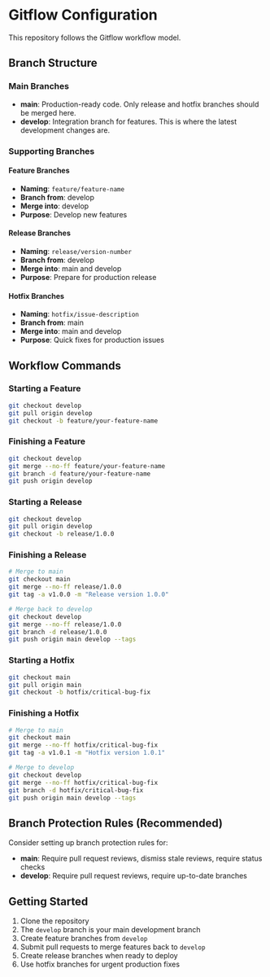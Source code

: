 # Gitflow Configuration

This repository follows the Gitflow workflow model.

## Branch Structure

### Main Branches
- **main**: Production-ready code. Only release and hotfix branches should be merged here.
- **develop**: Integration branch for features. This is where the latest development changes are.

### Supporting Branches

#### Feature Branches
- **Naming**: `feature/feature-name`
- **Branch from**: develop
- **Merge into**: develop
- **Purpose**: Develop new features

#### Release Branches
- **Naming**: `release/version-number`
- **Branch from**: develop
- **Merge into**: main and develop
- **Purpose**: Prepare for production release

#### Hotfix Branches
- **Naming**: `hotfix/issue-description`
- **Branch from**: main
- **Merge into**: main and develop
- **Purpose**: Quick fixes for production issues

## Workflow Commands

### Starting a Feature
```bash
git checkout develop
git pull origin develop
git checkout -b feature/your-feature-name
```

### Finishing a Feature
```bash
git checkout develop
git merge --no-ff feature/your-feature-name
git branch -d feature/your-feature-name
git push origin develop
```

### Starting a Release
```bash
git checkout develop
git pull origin develop
git checkout -b release/1.0.0
```

### Finishing a Release
```bash
# Merge to main
git checkout main
git merge --no-ff release/1.0.0
git tag -a v1.0.0 -m "Release version 1.0.0"

# Merge back to develop
git checkout develop
git merge --no-ff release/1.0.0
git branch -d release/1.0.0
git push origin main develop --tags
```

### Starting a Hotfix
```bash
git checkout main
git pull origin main
git checkout -b hotfix/critical-bug-fix
```

### Finishing a Hotfix
```bash
# Merge to main
git checkout main
git merge --no-ff hotfix/critical-bug-fix
git tag -a v1.0.1 -m "Hotfix version 1.0.1"

# Merge to develop
git checkout develop
git merge --no-ff hotfix/critical-bug-fix
git branch -d hotfix/critical-bug-fix
git push origin main develop --tags
```

## Branch Protection Rules (Recommended)

Consider setting up branch protection rules for:
- **main**: Require pull request reviews, dismiss stale reviews, require status checks
- **develop**: Require pull request reviews, require up-to-date branches

## Getting Started

1. Clone the repository
2. The `develop` branch is your main development branch
3. Create feature branches from `develop`
4. Submit pull requests to merge features back to `develop`
5. Create release branches when ready to deploy
6. Use hotfix branches for urgent production fixes
